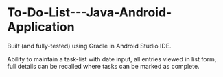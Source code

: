 # To-Do-List---Java-Android-Application
 
Built (and fully-tested) using Gradle in Android Studio IDE.  

Ability to maintain a task-list with date input, all entries viewed in list form, full details can be recalled where tasks can be marked as complete.
